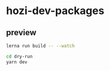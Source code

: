 # hozi-dev-packages
## preview
```bash
lerna run build -- --watch
```

```bash
cd dry-run
yarn dev
```
